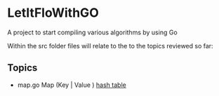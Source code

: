 # LetItFloWithGO

A project to start compiling various algorithms by using Go

Within the src folder files will relate to the to the topics reviewed so far:

## Topics 

- map.go   Map (Key | Value ) [hash table](https://go.dev/blog/maps)